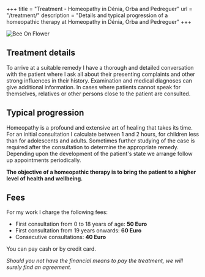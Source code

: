 +++
title = "Treatment - Homeopathy in Dénia, Orba and Pedreguer"
url = "/treatment/"
description = "Details and typical progression of a homeopathic therapy at Homeopathy in Dénia, Orba and Pedreguer"
+++

![Bee On Flower](/images/bee_flower.jpg)

## Treatment details

To arrive at a suitable remedy I have a thorough and detailed conversation with the patient where I ask all about their presenting complaints and other strong influences in their history. Examination and medical diagnoses can give additional information. In cases where patients cannot speak for themselves, relatives or other persons close to the patient are consulted.

## Typical progression

Homeopathy is a profound and extensive art of healing that takes its time. For an initial consultation I calculate between 1 and 2 hours, for children less than for adolescents and adults. Sometimes further studying of the case is required after the consultation to determine the appropriate remedy. Depending upon the development of the patient's state we arrange follow up appointments periodically.

**The objective of a homeopathic therapy is to bring the patient to a higher level of health and wellbeing.**

## Fees

For my work I charge the following fees:

* First consultation from 0 to 18 years of age: **50 Euro**
* First consultation from 19 years onwards: **60 Euro**
* Consecutive consultations: **40 Euro**

You can pay cash or by credit card.

_Should you not have the financial means to pay the treatment, we will surely find an agreement._

